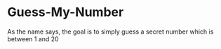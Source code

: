# Guess-My-Number
As the name says, the goal is to simply guess a secret number which is between 1 and 20
